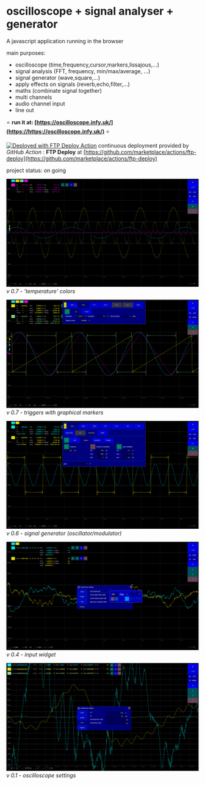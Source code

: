 # oscilloscope + signal analyser + generator

A javascript application running in the browser

main purposes:

- oscilloscope (time,frequency,cursor,markers,lissajous,...)
- signal analysis (FFT, frequency, min/max/average, ...)
- signal generator (wave,square,...)
- apply effects on signals (reverb,echo,filter,...)
- maths (combinate signal together)
- multi channels
- audio channel input
- line out

⭐ **run it at: [https://oscilloscope.infy.uk/](https://https://oscilloscope.infy.uk/)** ⭐

[<img alt="Deployed with FTP Deploy Action" src="https://img.shields.io/badge/Deployed With-FTP DEPLOY ACTION-%3CCOLOR%3E?style=for-the-badge&color=0077b6">](https://github.com/SamKirkland/FTP-Deploy-Action)
continuous deployment provided by *GitHub Action* : **FTP Deploy** at [https://github.com/marketplace/actions/ftp-deploy](https://github.com/marketplace/actions/ftp-deploy)

project status: on going

![screenshot](doc/screenshot-0.8.png)
*v 0.7 - 'temperature' colors*

![screenshot](doc/screenshot-0.7.png)
*v 0.7 - triggers with graphical markers*

![screenshot](doc/screenshot-0.6c.png)
*v 0.6 - signal generator (oscillator/modulator)*

![screenshot](doc/screenshot-0.4.png)
*v 0.4 - input widget*

![screenshot](doc/screenshot-0.1.png)
*v 0.1 - oscilloscope settings*
